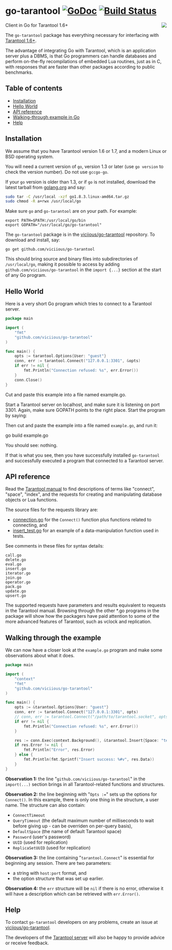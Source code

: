 # go-tarantool [![GoDoc](https://godoc.org/github.com/viciious/go-tarantool?status.svg)](https://godoc.org/github.com/viciious/go-tarantool) [![Build Status](https://travis-ci.org/viciious/go-tarantool.svg?branch=master)](https://travis-ci.org/viciious/go-tarantool)

<a href="http://tarantool.org">
	<img src="https://avatars2.githubusercontent.com/u/2344919?v=2&s=250" align="right">
</a>

Client in Go for Tarantool 1.6+

The `go-tarantool` package has everything necessary for interfacing with
[Tarantool 1.6+](http://tarantool.org/).

The advantage of integrating Go with Tarantool, which is an application server
plus a DBMS, is that Go programmers can handle databases and perform on-the-fly
recompilations of embedded Lua routines, just as in C, with responses that are
faster than other packages according to public benchmarks.

## Table of contents

* [Installation](#installation)
* [Hello World](#hello-world)
* [API reference](#api-reference)
* [Walking\-through example in Go](#walking-through-example-in-go)
* [Help](#help)

## Installation

We assume that you have Tarantool version 1.6 or 1.7, and a modern Linux or BSD
operating system.

You will need a current version of `go`, version 1.3 or later (use
`go version` to check the version number). Do not use `gccgo-go`.

If your `go` version is older than 1.3, or if `go` is not installed,
download the latest tarball from [golang.org](https://golang.org/dl/) and say:

```bash
sudo tar -C /usr/local -xzf go1.8.3.linux-amd64.tar.gz
sudo chmod -R a+rwx /usr/local/go
```

Make sure `go` and `go-tarantool` are on your path. For example:

```
export PATH=$PATH:/usr/local/go/bin
export GOPATH="/usr/local/go/go-tarantool"
```

The `go-tarantool` package is in the 
[viciious/go-tarantool](https://github.com/viciious/go-tarantool) repository.
To download and install, say:

```
go get github.com/viciious/go-tarantool
```

This should bring source and binary files into subdirectories of `/usr/local/go`,
making it possible to access by adding `github.com/viciious/go-tarantool` in
the `import {...}` section at the start of any Go program.

<h2>Hello World</h2>

Here is a very short Go program which tries to connect to a Tarantool server.

```go
package main

import (
    "fmt"
    "github.com/viciious/go-tarantool"
)

func main() {
    opts := tarantool.Options{User: "guest"}
    conn, err := tarantool.Connect("127.0.0.1:3301", &opts)
    if err != nil {
        fmt.Println("Connection refused: %s", err.Error())
    }
    conn.Close()
}
```

Cut and paste this example into a file named example.go.

Start a Tarantool server on localhost, and make sure it is listening
on port 3301. Again, make sure GOPATH points to the right place.
Start the program by saying:

Then cut and paste the example into a file named `example.go`,
and run it:

go build example.go

You should see: nothing.

If that is what you see, then you have successfully installed `go-tarantool` and
successfully executed a program that connected to a Tarantool server.

<h2>API reference</h2>

Read the [Tarantool manual](http://tarantool.org/doc.html) to find descriptions
of terms like "connect", "space", "index", and the requests for creating and
manipulating database objects or Lua functions.

The source files for the requests library are:
* [connection.go](https://github.com/viciious/go-tarantool/blob/master/connector.go)
  for the `Connect()` function plus functions related to connecting, and
* [insert_test.go](https://github.com/viciious/go-tarantool/blob/master/insert_test.go)
  for an example of a data-manipulation function used in tests.

See comments in these files for syntax details:
```
call.go
delete.go
eval.go
insert.go
iterator.go
join.go
operator.go
pack.go
update.go
upsert.go
```

The supported requests have parameters and results equivalent to requests in the
Tarantool manual. Browsing through the other *.go programs in the package will
show how the packagers have paid attention to some of the more advanced features
of Tarantool, such as vclock and replication.

## Walking through the example

We can now have a closer look at the `example.go` program and make some observations
about what it does.

```go
package main

import (
    "context"
    "fmt"
    "github.com/viciious/go-tarantool"
)

func main() {
    opts := &tarantool.Options{User: "guest"}
    conn, err := tarantool.Connect("127.0.0.1:3301", opts)
    // conn, err := tarantool.Connect("/path/to/tarantool.socket", opts)
    if err != nil {
        fmt.Println("Connection refused: %s", err.Error())
    }

    res := conn.Exec(context.Background(), &tarantool.Insert{Space: "tester", Tuple: []interface{}{uint64(4), "Hello"}})
    if res.Error != nil {
        fmt.Println("Error", res.Error)
    } else {
        fmt.Println(fmt.Sprintf("Insert success: %#v", res.Data))
    }
}
```

**Observation 1:** the line "`github.com/viciious/go-tarantool`" in the
`import(...)` section brings in all Tarantool-related functions and structures.

**Observation 2:** the line beginning with "`Opts :=`" sets up the options for
`Connect()`. In this example, there is only one thing in the structure, a user
name. The structure can also contain:

* `ConnectTimeout` 
* `QueryTimeout`    (the default maximum number of milliseconds to wait before giving up - can be overriden on per-query basis),
* `DefaultSpace`    (the name of default Tarantool space)
* `Password`        (user's password)
* `UUID`            (used for replication)
* `ReplicaSetUUID`  (used for replication)

**Observation 3:** the line containing "`tarantool.Connect`" is essential for
beginning any session. There are two parameters:

* a string with `host:port` format, and
* the option structure that was set up earlier.

**Observation 4:** the `err` structure will be `nil` if there is no error,
otherwise it will have a description which can be retrieved with `err.Error()`.

## Help

To contact `go-tarantool` developers on any problems, create an issue at
[viciious/go-tarantool](http://github.com/viciious/go-tarantool/issues).

The developers of the [Tarantool server](http://github.com/tarantool/tarantool)
will also be happy to provide advice or receive feedback.
